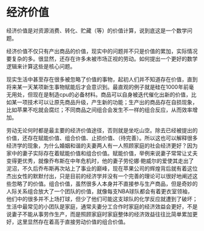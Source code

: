 # 经济价值

经济价值是对资源消费、转化、贮藏（等）的价值计算，说到底这是一个数学问题。

经济价值不仅只有产出商品的价值，现实中的问题并不只是价值的累加，实际情况要复杂的多。很显然，还存在许多未被市场正视的劳动。如何提出一个更好的数学逻辑来计算这些是核心问题。

现实生活中甚至存在很多被忽略了价值的事物，起初人们并不知道存在价值，直到将来某一天某项新生事物赋能后才会意识到。最直观的例子就是硅在1000年前毫无用处，但现在是制造cpu的必备材料。商品可以自身被迭代催化出新的价值，比如某一项技术可以让原先商品升级，产生新的功能；生产出的商品存在自损现象，比如苹果不吃就会腐烂；不同商品之间组合会发生不一样的组合反应，从而效率增加。

劳动无论何时都是最主要的经济价值途径，否则就是坐吃山空。除去已经被提出的价值，还存在赋能价值、组合价值、止损价值、（待完善）。所以这也可以解释很多经济学的现象，为什么婚姻和谐的夫妻两人有一人照顾家庭的社会经济更好？因为家中的妻子实际存在着赋能价值和组合价值。赋能价值，举例来说妻子常常让丈夫变得更优秀，就像乔布斯在中年危机时，他的妻子劳伦娜·鲍威尔的爱使其走出了泥沼，不久后乔布斯再次站上了事业的巅峰，现在苹果公司的辉煌背后就有着这位杰出女性的默默付出，只是目前的经济学并没有一个完善的理论可以很好地阐述这些忽略了的价值。组合价值，虽然很多人本身并不直接参与生产商品，但是奇妙的人际关系组合放大了一个团队的价值，就像每支NBA球队都会有着更衣室领袖，他们中的很多并不上场打球，但少了他们可能这支球队的化学反应就遭到了破坏；生活中最常见的小团队是家庭，通常夫妻分工合作时家庭的经济效益会更好，不是说妻子不能从事劳作生产，而是照顾家庭时家庭整体的经济效益往往比简单累加更好，这里显然存在着高于直接劳动价值的组合价值。
